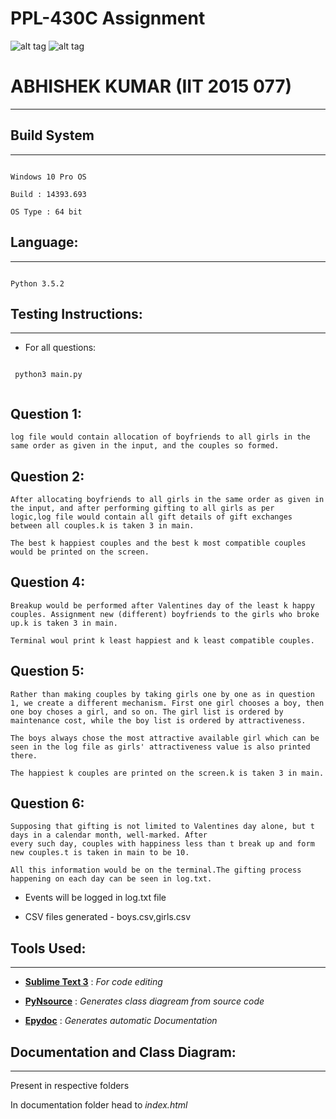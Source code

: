 PPL-430C Assignment
===

![alt tag](https://camo.githubusercontent.com/b0a4975478bf336f831e90346052780954e4dc70/68747470733a2f2f696d672e736869656c64732e696f2f62616467652f6c616e67756167652d507974686f6e332d627269676874677265656e2e737667)
![alt tag](https://raw.githubusercontent.com/rhoit/mode-icons/dump/icons/python.png)

# ABHISHEK KUMAR (IIT 2015 077)
---

## Build System
---

```

Windows 10 Pro OS

Build : 14393.693

OS Type : 64 bit

```

## Language: 
---

```

Python 3.5.2 

```

## Testing Instructions:
---

* For all questions:

 ```
  
  python3 main.py 
  
  ```
  **Question 1**:
  ---
  
 ```
 log file would contain allocation of boyfriends to all girls in the same order as given in the input, and the couples so formed.
 
 ```

 **Question 2**:
 ---
 
 ``` 
 After allocating boyfriends to all girls in the same order as given in the input, and after performing gifting to all girls as per     logic,log file would contain all gift details of gift exchanges between all couples.k is taken 3 in main.
 
The best k happiest couples and the best k most compatible couples would be printed on the screen.
 ```
 
 **Question 4**:
 ---
 
 ```
 Breakup would be performed after Valentines day of the least k happy couples. Assignment new (different) boyfriends to the girls who broke up.k is taken 3 in main.
 
 Terminal woul print k least happiest and k least compatible couples.
 ```
 
 **Question 5**:
 ---
 
 ```
 Rather than making couples by taking girls one by one as in question 1, we create a different mechanism. First one girl chooses a boy, then one boy choses a girl, and so on. The girl list is ordered by maintenance cost, while the boy list is ordered by attractiveness. 
 
 The boys always chose the most attractive available girl which can be seen in the log file as girls' attractiveness value is also printed there. 
 
 The happiest k couples are printed on the screen.k is taken 3 in main.
 
 ```
 
 **Question 6**:
 ---
 
 ```
 Supposing that gifting is not limited to Valentines day alone, but t days in a calendar month, well-marked. After
every such day, couples with happiness less than t break up and form new couples.t is taken in main to be 10.

All this information would be on the terminal.The gifting process happening on each day can be seen in log.txt.
```

* Events will be logged in log.txt file

* CSV files generated - boys.csv,girls.csv

## Tools Used:
---

* [**Sublime Text 3**](https://www.sublimetext.com/) : *For code editing*

* [**PyNsource**](http://www.andypatterns.com/index.php/products/pynsource/) : *Generates class diagream from source code*

* [**Epydoc**](http://epydoc.sourceforge.net/) : *Generates automatic Documentation*

## Documentation and Class Diagram: 
---

Present in respective folders

In documentation folder head to *index.html* 
